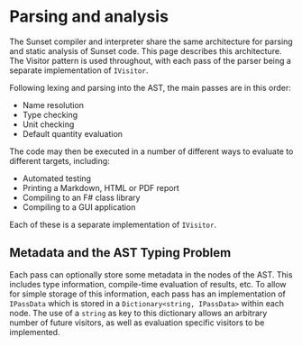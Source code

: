 ﻿# Parsing and analysis

The Sunset compiler and interpreter share the same architecture for parsing and static analysis of Sunset code. This
page describes this architecture. The Visitor pattern is used throughout, with each pass of the parser being a separate
implementation of `IVisitor`.

Following lexing and parsing into the AST, the main passes are in this order:

- Name resolution
- Type checking
- Unit checking
- Default quantity evaluation

The code may then be executed in a number of different ways to evaluate to different targets, including:

- Automated testing
- Printing a Markdown, HTML or PDF report
- Compiling to an F# class library
- Compiling to a GUI application

Each of these is a separate implementation of `IVisitor`.

## Metadata and the AST Typing Problem

Each pass can optionally store some metadata in the nodes of the AST. This includes type information, compile-time
evaluation of results, etc. To allow for simple storage of this information, each pass has an implementation of
`IPassData` which is stored in a `Dictionary<string, IPassData>` within each node. The use of a `string` as key to this
dictionary allows an arbitrary number of future visitors, as well as evaluation specific visitors to be implemented.
